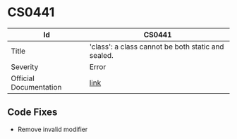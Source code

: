 # CS0441

| Id                     | CS0441                                                            |
| ---------------------- | ----------------------------------------------------------------- |
| Title                  | 'class': a class cannot be both static and sealed\.               |
| Severity               | Error                                                             |
| Official Documentation | [link](http://docs.microsoft.com/en-us/dotnet/csharp/misc/cs0441) |

## Code Fixes

* Remove invalid modifier
